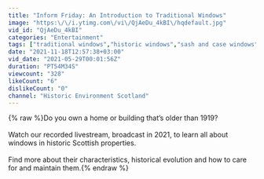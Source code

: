 ```yaml
---
title: "Inform Friday: An Introduction to Traditional Windows"
image: "https:\/\/i.ytimg.com\/vi\/QjAeDu_4kBI\/hqdefault.jpg"
vid_id: "QjAeDu_4kBI"
categories: "Entertainment"
tags: ["traditional windows","historic windows","sash and case windows"]
date: "2021-11-18T12:57:38+03:00"
vid_date: "2021-05-29T00:01:56Z"
duration: "PT54M34S"
viewcount: "328"
likeCount: "6"
dislikeCount: "0"
channel: "Historic Environment Scotland"
---
```

{% raw %}Do you own a home or building that’s older than 1919? <br /><br />Watch our recorded livestream, broadcast in 2021, to learn all about windows in historic Scottish properties.<br /><br />Find more about their characteristics, historical evolution and how to care for and maintain them.{% endraw %}
